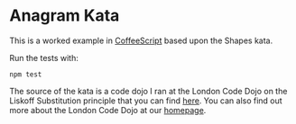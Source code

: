 # Anagram Kata
This is a worked example in [CoffeeScript](http://coffeescript.org/) based upon the Shapes kata.

Run the tests with:

    npm test

The source of the kata is a code dojo I ran at the London Code Dojo on the Liskoff Substitution principle that you can find [here](https://speakerdeck.com/sleepyfox/code-dojo-11-september-2012). You can also find out more about the London Code Dojo at our [homepage](http://www.meetup.com/London-Code-Dojo/).
